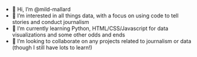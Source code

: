 - 👋 Hi, I’m @mild-mallard
- 👀 I’m interested in all things data, with a focus on using code to tell stories and conduct journalism
- 🌱 I’m currently learning Python, HTML/CSS/Javascript for data visualizations and some other odds and ends
- 💞️ I’m looking to collaborate on any projects related to journalism or data (though I still have lots to learn!)

<!---
mild-mallard/mild-mallard is a ✨ special ✨ repository because its `README.md` (this file) appears on your GitHub profile.
You can click the Preview link to take a look at your changes.
--->

